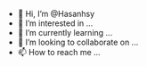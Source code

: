 - 👋 Hi, I’m @Hasanhsy
- 👀 I’m interested in ...
- 🌱 I’m currently learning ...
- 💞️ I’m looking to collaborate on ...
- 📫 How to reach me ...

<!---
Hasanhsy/Hasanhsy is a ✨ special ✨ repository because its `README.md` (this file) appears on your GitHub profile.
You can click the Preview link to take a look at your changes.
--->
